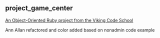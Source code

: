 ## project_game_center

[An Object-Oriented Ruby project from the Viking Code School](http://www.vikingcodeschool.com)

Ann Allan
refactored and color added based on nonadmin code example
